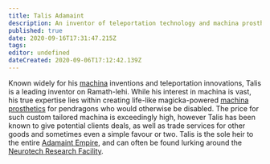 ```yaml
---
title: Talis Adamaint
description: An inventor of teleportation technology and machina prosthetics.
published: true
date: 2020-09-16T17:31:47.215Z
tags: 
editor: undefined
dateCreated: 2020-09-06T17:12:42.139Z
---
```


Known widely for his [machina](/machina "wikilink") inventions and teleportation innovations, Talis is a leading inventor on Ramath-lehi. While his interest in machina is vast, his true expertise lies within creating life-like magicka-powered [machina prosthetics](/machina-prosthetics "wikilink") for pendragons who would otherwise be disabled. The price for such custom tailored machina is exceedingly high, however Talis has been known to give potential clients deals, as well as trade services for other goods and sometimes even a simple favour or two. Talis is the sole heir to the entire [Adamaint Empire](/adamaint-empire "wikilink"), and can often be found lurking around the [Neurotech Research Facility](/neurotech-research-facility "wikilink").